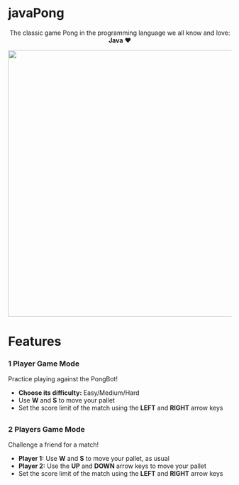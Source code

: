 # javaPong

<p align="center">
The classic game Pong in the programming language we all know and love: <b>Java</b> ♥
</p>
<p align="center">
<img width="600" src="https://raw.githubusercontent.com/pedroramos3225/javaPong/master/img/pong.png">
</p>

##

# Features
### 1 Player Game Mode
Practice playing against the PongBot!
* **Choose its difficulty:** Easy/Medium/Hard
* Use **W** and **S** to move your pallet
* Set the score limit of the match using the **LEFT** and **RIGHT** arrow keys

##

### 2 Players Game Mode
Challenge a friend for a match!
* **Player 1:** Use **W** and **S** to move your pallet, as usual
* **Player 2:** Use the **UP** and **DOWN** arrow keys to move your pallet
* Set the score limit of the match using the **LEFT** and **RIGHT** arrow keys

##
